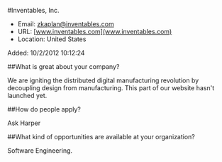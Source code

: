 
#Inventables, Inc.

* Email: [zkaplan@inventables.com](mailto:zkaplan@inventables.com)
* URL: [www.inventables.com](www.inventables.com)
* Location: United States

Added: 10/2/2012 10:12:24

##What is great about your company?

We are igniting the distributed digital manufacturing revolution by decoupling design from manufacturing.  This part of our website hasn't launched yet.

##How do people apply?

Ask Harper

##What kind of opportunities are available at your organization?

Software Engineering.

    